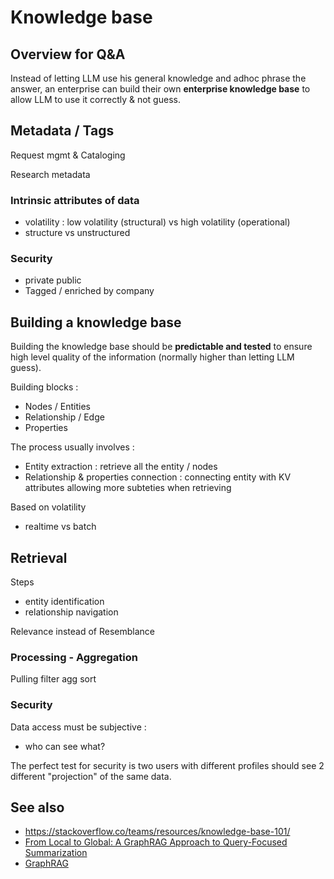 # Knowledge base

## Overview for Q&A

Instead of letting LLM use his general knowledge and adhoc phrase the answer, an enterprise can build their own **enterprise knowledge base** to allow LLM to use it correctly & not guess.

## Metadata / Tags

Request mgmt & Cataloging

Research metadata

### Intrinsic attributes of data

* volatility : low volatility (structural) vs high volatility (operational)
* structure vs unstructured

### Security

* private public
* Tagged / enriched by company

## Building a knowledge base

Building the knowledge base should be **predictable and tested** to ensure high level quality of the information (normally higher than letting LLM guess).

Building blocks :

* Nodes / Entities
* Relationship / Edge
* Properties

The process usually involves :

* Entity extraction : retrieve all the entity / nodes
* Relationship & properties connection : connecting entity with KV attributes allowing more subteties when retrieving


Based on volatility

* realtime vs batch

## Retrieval

Steps

* entity identification
* relationship navigation

Relevance instead of Resemblance 

### Processing - Aggregation

Pulling filter agg sort

### Security

Data access must be subjective : 

* who can see what?

The perfect test for security is two users with different profiles should see 2 different "projection" of the same data.


## See also

* https://stackoverflow.co/teams/resources/knowledge-base-101/
* [From Local to Global: A GraphRAG Approach to
Query-Focused Summarization](https://arxiv.org/pdf/2404.16130O)
* [GraphRAG](https://github.com/Graph-RAG/GraphRAG)